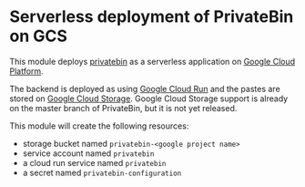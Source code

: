 Serverless deployment of PrivateBin on GCS
==========================================
This module deploys [privatebin](https://privatebin.org) as a serverless application on [Google Cloud Platform](https://cloud.google.com).

The backend is deployed as using [Google Cloud Run](https://cloud.google.com/run) and the pastes are stored on [Google Cloud Storage](https://cloud.google.com/storage). Google Cloud Storage support is already on the master branch of PrivateBin, but it is not yet released.

This module will create the following resources:

- storage bucket named `privatebin-<google project name>`
- service account named `privatebin`
- a cloud run service named `privatebin`
- a secret named `privatebin-configuration`


